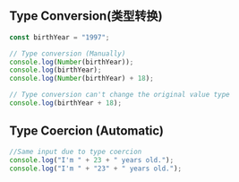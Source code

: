 ## Type Conversion(类型转换)

```javascript
const birthYear = "1997";

// Type conversion (Manually)
console.log(Number(birthYear));
console.log(birthYear);
console.log(Number(birthYear) + 18);

// Type conversion can't change the original value type
console.log(birthYear + 18);
```

## Type Coercion (Automatic)
```javascript
//Same input due to type coercion
console.log("I'm " + 23 + " years old.");
console.log("I'm " + "23" + " years old.");
```
